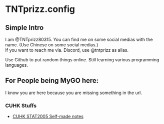 # TNTprizz.config

## Simple Intro
I am @TNTprizz80315. You can find me on some social medias with the name. (Use Chinese on some social medias.)  
If you want to reach me via. Discord, use @tntprizz as alias.

Use Github to put random things online. Still learning various programming languages.

## For People being MyGO here:

I know you are here because you are missing something in the url.  

### CUHK Stuffs
 - [CUHK STAT2005 Self-made notes](https://github.com/tntprizz/cuhkstat2005)
